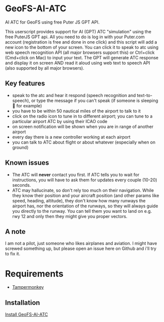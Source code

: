 # GeoFS-AI-ATC
AI ATC for GeoFS using free Puter JS GPT API.

This userscript provides support for AI (GPT) ATC "simulation" using the free PuterJS GPT api. All you need to do is log
in with your Puter.com account (registration is free and done in one click) and this script will add a new icon to the bottom
of your screen. You can click it to speak to atc using web speech recognition API (all major browsers support this) or
Ctrl+click (Cmd+click on Mac) to input your text. The GPT will generate ATC response and display it on screen AND read 
it aloud using web text to speech API (also supported by all major browsers).

## Key features
- speak to the atc and hear it respond (speech recognition and text-to-speech), or type the message if you can't speak
(if someone is sleeping 🤣 for example)
- you have to be within 50 nautical miles of the airport to talk to it
- click on the radio icon to tune in to different airport; you can tune to a particular airport ATC by using their ICAO code
- on screen notification will be shown when you are in range of another airport
- every day there is a new controller working at each airport
- you can talk to ATC about flight or about whatever (especially when on ground)

## Known issues
- The ATC will **never** contact you first. If ATC tells you to wait for instructions, you will have to ask them for
updates every couple (10-20) seconds.
- ATC may hallucinate, so don't rely too much on their navigation. While they know their position and your aircraft position
(and other params like speed, heading, altitude), they don't know how many runways the airport has, nor the orientation
of the runways, so they will always guide you directly to the runway. You can tell them you want to land on e.g. rwy 12 
and only then they might give you proper vectors.

## A note
I am not a pilot, just someone who likes airplanes and aviation. I might have screwed something up, but please open an
issue here on Github and i'll try to fix it.

# Requirements
- [Tampermonkey](https://www.tampermonkey.net/)

## Installation
[Install GeoFS-AI-ATC](https://github.com/avramovic/geofs-ai-atc/raw/master/GeoFS-AI-ATC.user.js)